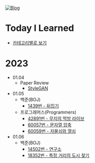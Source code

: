 [![Blog](https://img.shields.io/badge/Blog-jjjuuuun.github.io-green.svg)](https://jjjuuuun.github.io/)

# Today I Learned
- [카테고리별로 보기](https://github.com/jjjuuuun/jjjuuuun.github.io)

# 2023
- 01.04
    - Paper Review
        - [StyleGAN](https://github.com/jjjuuuun/jjjuuuun.github.io/blob/master/_posts/2023-01-04-StyleGAN.md)
- 01.05
    - 백준(BOJ)
        - [1439번 - 뒤집기](https://github.com/jjjuuuun/jjjuuuun.github.io/blob/master/_posts/2023-01-05-BOJ-1439.md)
    - 프로그래머스(Programmers)
        - [42891번 - 무지의 먹방 라이브](https://github.com/jjjuuuun/jjjuuuun.github.io/blob/master/_posts/2023-01-05-Programmers-42891.md)
        - [60057번 - 문자열 압축](https://github.com/jjjuuuun/jjjuuuun.github.io/blob/master/_posts/2023-01-05-Programmers-60057.md)
        - [60059번 - 자물쇠와 열쇠](https://github.com/jjjuuuun/jjjuuuun.github.io/blob/master/_posts/2023-01-05-Programmers-60059.md)
- 01.06
    - 백준(BOJ)
        - [14502번 - 연구소](https://github.com/jjjuuuun/jjjuuuun.github.io/blob/master/_posts/2023-01-06-BOJ-14502.md)
        - [18352번 - 특정 거리의 도시 찾기](https://github.com/jjjuuuun/jjjuuuun.github.io/blob/master/_posts/2023-01-06-BOJ-18352.md)
        
